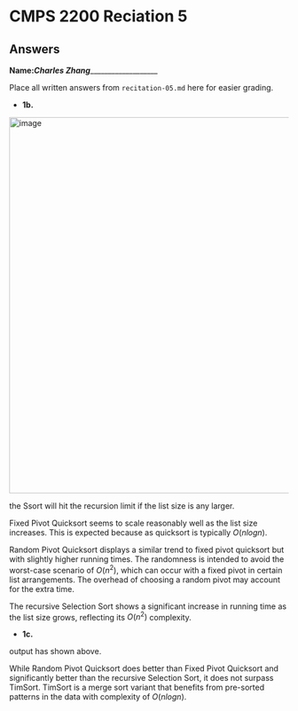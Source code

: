 # CMPS 2200 Reciation 5
## Answers

**Name:**___Charles Zhang______________________


Place all written answers from `recitation-05.md` here for easier grading.







- **1b.**
<img width="678" alt="image" src="https://github.com/allan-tulane/sp24-recitation-05-jJokerjokes/assets/143116067/c497ef29-40d7-4ee7-8396-2017677edc38">

the Ssort will hit the recursion limit if the list size is any larger.

Fixed Pivot Quicksort seems to scale reasonably well as the list size increases. This is expected because as quicksort is typically $O(nlog n)$.

Random Pivot Quicksort displays a similar trend to fixed pivot quicksort but with slightly higher running times. The randomness is intended to avoid the worst-case scenario of $O(n^2)$, which can occur with a fixed pivot in certain list arrangements. The overhead of choosing a random pivot may account for the extra time.

The recursive Selection Sort shows a significant increase in running time as the list size grows, reflecting its $O(n^2)$ complexity.





- **1c.**

output has shown above.

While Random Pivot Quicksort does better than Fixed Pivot Quicksort and significantly better than the recursive Selection Sort, it does not surpass TimSort. TimSort is a merge sort variant that benefits from pre-sorted patterns in the data with complexity of  $O(n log n)$.
